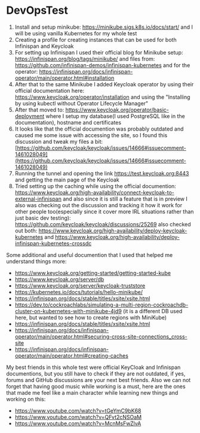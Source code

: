 # DevOpsTest

1. Install and setup minikube: https://minikube.sigs.k8s.io/docs/start/ and I will be using vanilla Kubernetes for my whole test
2. Creating a profile for creating instances that can be used for both Infinispan and Keycloak
3. For setting up Infinispan I used their official blog for Minikube setup: https://infinispan.org/blog/tags/minikube/ and files from: https://github.com/infinispan-demos/infinispan-kubernetes and for the operator: https://infinispan.org/docs/infinispan-operator/main/operator.html#installation
4. After that to the same Minikube I added Keycloak operator by using their official documentation here: https://www.keycloak.org/operator/installation and using the "Installing by using kubectl without Operator Lifecycle Manager"
5. After that moved to: https://www.keycloak.org/operator/basic-deployment where I setup my database(I used PostgreSQL like in the documentation), hostname and certificates
6. It looks like that the official documention was probably outdated and caused me some issue with accessing the site, so I found this discussion and tweak my files a bit: [https://github.com/keycloak/keycloak/issues/14666#issuecomment-1461028049](https://github.com/keycloak/keycloak/issues/14666#issuecomment-1461028049)
7. Running the tunnel and opening the link https://test.keycloak.org:8443 and getting the main page of the Keycloak
8. Tried setting up the caching while using the official documention: https://www.keycloak.org/high-availability/connect-keycloak-to-external-infinispan and also since it is still a feature that is in preview I also was checking out the discussion and tracking it how it work for other people too(especially since it cover more IRL situations rather than just basic dev testing): https://github.com/keycloak/keycloak/discussions/25269
also checked out both: https://www.keycloak.org/high-availability/deploy-keycloak-kubernetes and https://www.keycloak.org/high-availability/deploy-infinispan-kubernetes-crossdc

Some additional and useful documention that I used that helped me understand things more: 
- https://www.keycloak.org/getting-started/getting-started-kube
- https://www.keycloak.org/server/db
- https://www.keycloak.org/server/keycloak-truststore
- https://kubernetes.io/docs/tutorials/hello-minikube/
- https://infinispan.org/docs/stable/titles/xsite/xsite.html
- https://dev.to/cockroachlabs/simulating-a-multi-region-cockroachdb-cluster-on-kubernetes-with-minikube-4jd9 (it is a different DB used here, but wanted to see how to create regions with MiniKube)
- https://infinispan.org/docs/stable/titles/xsite/xsite.html
- https://infinispan.org/docs/infinispan-operator/main/operator.html#securing-cross-site-connections_cross-site
- https://infinispan.org/docs/infinispan-operator/main/operator.html#creating-caches


My best friends in this whole test were official KeyCloak and Infinispan documentions, but you still have to check if they are not outdated, if yes, forums and GitHub discussions are your next best friends.
Also we can not forget that having good music while working is a must, here are the ones that made me feel like a main character while learning new things and working on this:
- https://www.youtube.com/watch?v=tGeYmC9bK68
- https://www.youtube.com/watch?v=QFvt2cNSOaM
- https://www.youtube.com/watch?v=McnMsFwZlvA
